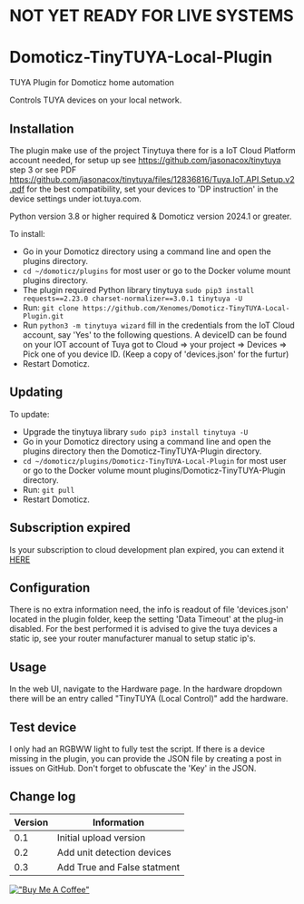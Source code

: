 # NOT YET READY FOR LIVE SYSTEMS



# Domoticz-TinyTUYA-Local-Plugin
TUYA Plugin for Domoticz home automation

Controls TUYA devices on your local network.

## Installation

The plugin make use of the project Tinytuya there for is a IoT Cloud Platform account needed, for setup up see https://github.com/jasonacox/tinytuya step 3 or see PDF https://github.com/jasonacox/tinytuya/files/12836816/Tuya.IoT.API.Setup.v2.pdf
for the best compatibility, set your devices to 'DP instruction' in the device settings under iot.tuya.com.

Python version 3.8 or higher required & Domoticz version 2024.1 or greater.

To install:
* Go in your Domoticz directory using a command line and open the plugins directory.
* ```cd ~/domoticz/plugins``` for most user or go to the Docker volume mount plugins directory.
* The plugin required Python library tinytuya ```sudo pip3 install requests==2.23.0 charset-normalizer==3.0.1 tinytuya -U```
* Run: ```git clone https://github.com/Xenomes/Domoticz-TinyTUYA-Local-Plugin.git```
* Run ```python3 -m tinytuya wizard``` fill in the credentials from the IoT Cloud account, say 'Yes' to the following questions. A deviceID can be found on your IOT account of Tuya got to Cloud => your project => Devices => Pick one of you device ID. (Keep a copy of 'devices.json' for the furtur)
* Restart Domoticz.

## Updating

To update:
* Upgrade the tinytuya library ```sudo pip3 install tinytuya -U```
* Go in your Domoticz directory using a command line and open the plugins directory then the Domoticz-TinyTUYA-Plugin directory.
* ```cd ~/domoticz/plugins/Domoticz-TinyTUYA-Local-Plugin``` for most user or go to the Docker volume mount plugins/Domoticz-TinyTUYA-Plugin directory.
* Run: ```git pull```
* Restart Domoticz.

## Subscription expired
Is your subscription to cloud development plan expired, you can extend it <a href="https://iot.tuya.com/cloud/products/apply-extension"> HERE</a><br/>

## Configuration

There is no extra information need, the info is readout of file 'devices.json' located in the plugin folder, keep the setting 'Data Timeout' at the plug-in disabled.
For the best performed it is advised to give the tuya devices a static ip, see your router manufacturer manual to setup static ip's.

## Usage

In the web UI, navigate to the Hardware page. In the hardware dropdown there will be an entry called "TinyTUYA (Local Control)" add the hardware.

## Test device

I only had an RGBWW light to fully test the script. If there is a device missing in the plugin, you can provide the JSON file by creating a post in issues on GitHub. Don't forget to obfuscate the 'Key' in the JSON.

## Change log

| Version | Information|
| --- | ---------- |
| 0.1 | Initial upload version |
| 0.2 | Add unit detection devices |
| 0.3 | Add True and False statment |

[!["Buy Me A Coffee"](https://www.buymeacoffee.com/assets/img/custom_images/orange_img.png)](https://www.buymeacoffee.com/xenomes)